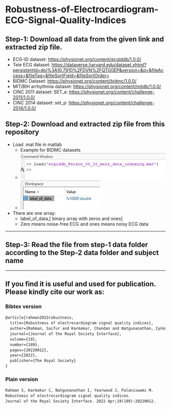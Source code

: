 # Robustness-of-Electrocardiogram-ECG-Signal-Quality-Indices

## Step-1: Download all data from the given link and extracted zip file.

- ECG-ID dataset: https://physionet.org/content/ecgiddb/1.0.0/
- Tele ECG dataset: https://dataverse.harvard.edu/dataset.xhtml?persistentId=doi%3A10.7910%2FDVN%2FQTG0EP&version=&q=&fileAccess=&fileTag=&fileSortField=&fileSortOrder=
-  BIDMC Dataset: https://physionet.org/content/bidmc/1.0.0/
- MIT/BIH arrhythmia dataset: https://physionet.org/content/mitdb/1.0.0/
- CINC 2011 dataset: SET_a: https://physionet.org/content/challenge-2011/1.0.0/
- CINC 2014 dataset: set_p: https://physionet.org/content/challenge-2014/1.0.0/

## Step-2:  Download and extracted zip file from this repository
- Load .mat file in matlab
    -   Example for BIDMC datasets
    -   ![Screenshot](load_mat.JPG)
    -    ![Screenshot](mat_workplace.JPG)
- There are one array:
    - label_of_data,[ binary array with zeros and ones]
    - Zero means noise-free ECG and ones means noisy ECG data
---
## Step-3: Read the file from step-1 data folder according to the Step-2 data folder and subject name
---
## If you find it is useful and used for publication. Please kindly cite our work as:
### Bibtex version
```latex
@article{rahman2022robustness,
  title={Robustness of electrocardiogram signal quality indices},
  author={Rahman, Saifur and Karmakar, Chandan and Natgunanathan, Iynkaran and Yearwood, John and Palaniswami, Marimuthu},
  journal={Journal of the Royal Society Interface},
  volume={19},
  number={189},
  pages={20220012},
  year={2022},
  publisher={The Royal Society}
}

```
### Plain version
```latex
Rahman S, Karmakar C, Natgunanathan I, Yearwood J, Palaniswami M.
Robustness of electrocardiogram signal quality indices. 
Journal of the Royal Society Interface. 2022 Apr;19(189):20220012.

```
